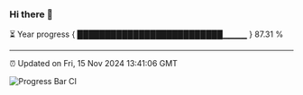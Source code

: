### Hi there 👋

⏳ Year progress { ██████████████████████████▁▁▁▁ } 87.31 %

---

⏰ Updated on Fri, 15 Nov 2024 13:41:06 GMT

![Progress Bar CI](https://github.com/IshwaranRudhara/GIT-ACTION/workflows/Progress%20Bar%20CI/badge.svg)
